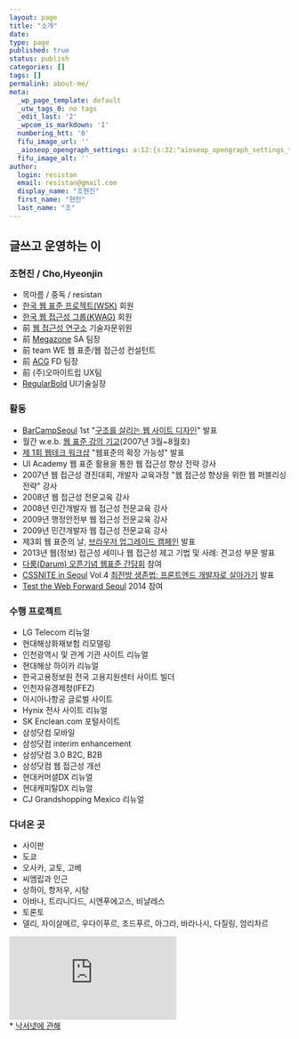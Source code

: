 ```yaml
---
layout: page
title: "소개"
date: 
type: page
published: true
status: publish
categories: []
tags: []
permalink: about-me/
meta:
  _wp_page_template: default
  _utw_tags_0: no tags
  _edit_last: '2'
  _wpcom_is_markdown: '1'
  numbering_htt: '0'
  fifu_image_url: ''
  _aioseop_opengraph_settings: a:12:{s:32:"aioseop_opengraph_settings_title";s:0:"";s:31:"aioseop_opengraph_settings_desc";s:0:"";s:36:"aioseop_opengraph_settings_customimg";s:0:"";s:37:"aioseop_opengraph_settings_imagewidth";s:0:"";s:38:"aioseop_opengraph_settings_imageheight";s:0:"";s:32:"aioseop_opengraph_settings_video";s:0:"";s:37:"aioseop_opengraph_settings_videowidth";s:0:"";s:38:"aioseop_opengraph_settings_videoheight";s:0:"";s:35:"aioseop_opengraph_settings_category";s:7:"article";s:34:"aioseop_opengraph_settings_section";s:0:"";s:30:"aioseop_opengraph_settings_tag";s:0:"";s:34:"aioseop_opengraph_settings_setcard";s:7:"summary";}
  fifu_image_alt: ''
author:
  login: resistan
  email: resistan@gmail.com
  display_name: "조현진"
  first_name: "현진"
  last_name: "조"
---
```

## 글쓰고 운영하는 이
### 조현진 / Cho,Hyeonjin

* 목마름 / 중독 / resistan
* <a href="http://webstandards.or.kr" target="_blank" title="새창">한국 웹 표준 프로젝트(WSK)</a> 회원
* <a href="http://kwag.net" target="_blank" title="새창">한국 웹 접근성 그룹(KWAG)</a> 회원
* 前 <a href="http://wah.or.kr" target="_blank" title="새창">웹 접근성 연구소</a> 기술자문위원
* 前 <a href="http://www.megacorp.co.kr" target="_blank" title="새창">Megazone</a> SA 팀장
* 前 team WE 웹 표준/웹 접근성 컨설턴트
* 前 <a href="http://www.acg.co.kr/" target="_blank" title="새창">ACG</a> FD 팀장
* 前 (주)오마이트립 UX팀
* <a href="http://regularbold.co.kr" target="_blank" title="새창">RegularBold</a> UI기술실장

### 활동
* <a href="http://barcamp.org/BarCampSeoul">BarCampSeoul</a> 1st "<a href="/structured-web-design/">구조를 살리는 웹 사이트 디자인</a>" 발표
* 월간 w.e.b. <a href="/journal/">웹 표준 강의 기고</a>(2007년 3월~8월호)
* <a href="http://www.bizdeli.com/offline/detail_ref.asp?pfid=S1407">제 1회 웹테크 워크샵</a> "웹표준의 확장 가능성" 발표
* UI Academy 웹 표준 활용을 통한 웹 접근성 향상 전략 강사
* 2007년 웹 접근성 경진대회, 개발자 교육과정 "웹 접근성 향상을 위한 웹 퍼블리싱 전략" 강사
* 2008년 웹 접근성 전문교육 강사
* 2008년 민간개발자 웹 접근성 전문교육 강사
* 2009년 행정안전부 웹 접근성 전문교육 강사
* 2009년 민간개발자 웹 접근성 전문교육 강사
* 제3회 웹 표준의 날, <a href="/3rd-web-standards-day/">브라우저 업그레이드 캠페인</a> 발표
* 2013년 웹(정보) 접근성 세미나 웹 접근성 제고 기법 및 사례: 견고성 부문 발표
* <a href="http://daumui.tistory.com/9">다룸(Darum) 오픈기념 웹표준 간담회</a> 참여
* <a href="http://www.cssniteseoul.com">CSSNITE in Seoul</a> Vol.4 <a href="/cssniteinseoul4/">최전방 생존법: 프론트엔드 개발자로 살아가기</a> 발표
* <a href="http://testthewebforward.org/events/2014/seoul.html">Test the Web Forward Seoul</a> 2014 참여

### 수행 프로젝트

* LG Telecom 리뉴얼
* 현대해상화재보험 리모델링
* 인천광역시 및 관계 기관 사이트 리뉴얼
* 현대해상 하이카 리뉴얼
* 한국고용정보원 전국 고용지원센터 사이트 빌더
* 인천자유경제청(IFEZ)
* 아시아나항공 글로벌 사이트
* Hynix 전사 사이트 리뉴얼
* SK Enclean.com 포털사이트
* 삼성닷컴 모바일
* 삼성닷컴 interim enhancement
* 삼성닷컴 3.0 B2C, B2B
* 삼성닷컴 웹 접근성 개선
* 현대커머셜DX 리뉴얼
* 현대캐피탈DX 리뉴얼
* CJ Grandshopping Mexico 리뉴얼

### 다녀온 곳

* 사이판
* 도쿄
* 오사카, 교토, 고베
* 씨엠립과 인근
* 상하이, 항저우, 시탕
* 아바나, 트리니다드, 시엔푸에고스, 비냘레스
* 토론토
* 델리, 자이살메르, 우다이푸르, 조드푸르, 아그라, 바라나시, 다질링, 암리차르


<div class="movieFull">
<iframe src="https://www.youtube.com/embed/8aZNdeHGcm8" frameborder="0" allowfullscreen ></iframe>
</div>

<div class="more">* <a href="/about-naxer/">낙서넷에 관해</a></div>
